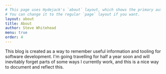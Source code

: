 ```yaml
---
# This page uses Hydejack's `about` layout, which shows the primary author's picture and about text at the top.
# You can change it to the regular `page` layout if you want.
layout: about
title: About
author: Steve Whitehead
menu: true
order: 4
---
```


This blog is created as a way to remember useful information and tooling for software development. I'm going travelling for half a year soon and will inevitably forget parts of some ways I currently work, and this is a nice way to document and reflect this.